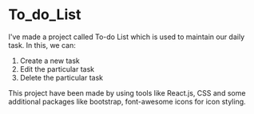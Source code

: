 # To_do_List
I've made a project called To-do List which is used to maintain our daily task. In this, we can:
1. Create a new task
2. Edit the particular task
3. Delete the particular task

This project have been made by using tools like React.js, CSS and some additional packages like bootstrap, font-awesome icons for icon styling.
